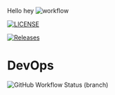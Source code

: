 Hello 
hey
![workflow](https://github.com/Kyaw-Zayar-Thein/sem/actions/workflows/main.yml/badge.svg)

[![LICENSE](https://img.shields.io/github/license/Kyaw-Zayar-Thein/sem.svg?style=flat-square)](https://github.com/Kyaw-Zayar-Thein/sem/blob/master/LICENSE)

[![Releases](https://img.shields.io/github/release/Kyaw-Zayar-Thein/sem/all.svg?style=flat-square)](https://github.com/Kyaw-Zayar-Thein/sem/releases)

# DevOps
![GitHub Workflow Status (branch)](https://img.shields.io/github/workflow/status/Kyaw-Zayar-Thein/sem/main.yml/develop?style=flat-square)